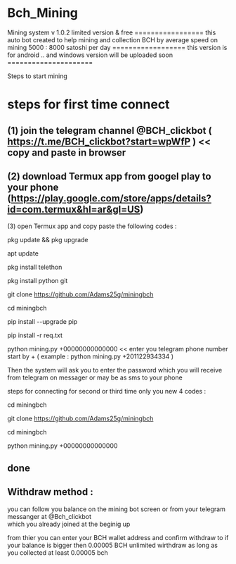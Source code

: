 # Bch_Mining
Mining system v 1.0.2  limited version & free    =================
this auto bot created to help mining and collection BCH by average speed on mining  5000 : 8000 satoshi per day ==================
this version is for android .. and windows version will be uploaded soon  =====================

Steps to start mining 

steps for first time connect
========
(1) join the telegram channel @BCH_clickbot  (   https://t.me/BCH_clickbot?start=wpWfP  )  << copy and paste in browser 
-------------
(2) download Termux app from googel play to your phone  (https://play.google.com/store/apps/details?id=com.termux&hl=ar&gl=US)
-------------
(3) open Termux app and copy paste the following codes : 

 pkg update && pkg upgrade

 apt update

 pkg install telethon
 
 pkg install python git 
 
 git clone https://github.com/Adams25g/miningbch
 
 cd miningbch
 
 pip install --upgrade pip
 
 pip install -r req.txt
 
 python mining.py +00000000000000            << enter you telegram phone number start by + ( example : python mining.py +201122934334 )
 
 Then the system will ask you to enter the password which you will receive from telegram on messager or may be as sms to your phone 
 
 
 steps for connecting for second or third time 
 only you new 4 codes :
  
  cd miningbch
  
  git clone https://github.com/Adams25g/miningbch
  
  cd miningbch
  
  python mining.py +00000000000000
 
 
 
 done 
 --------------------------------------------------------------------------
 
 Withdraw method : 
 --------------------------------------------------
 
 you can follow you balance on the mining bot screen 
 or from your telegram messanger at @Bch_clickbot  
 which you already joined at the beginig up 
 
 from thier you can enter your BCH wallet address and confirm
 withdraw to if your balance is bigger then 0.00005 BCH 
 unlimited wirthdraw as long as you collected at least 0.00005 bch 
 
 
